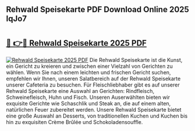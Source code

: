 ## Rehwald Speisekarte PDF Download Online 2025 lqJo7

# <h2><a href="http://gcebih.nevu.top/?p=Rehwald+Speisekarte">🔗 👉🔴 Rehwald Speisekarte 2025 PDF</a></h2>

[![Rehwald Speisekarte 2025 PDF](https://i.imgur.com/dBaPXMq.png)](http://gcebih.nevu.top/?p=Rehwald+Speisekarte)
Die Rehwald Speisekarte ist die Kunst, ein Gericht zu kreieren und zwischen einer Vielzahl von Gerichten zu wählen. Wenn Sie nach einem leichten und frischen Gericht suchen, empfehlen wir Ihnen, unseren Salatbereich auf der Rehwald Speisekarte unserer Cafeteria zu besuchen. Für Fleischliebhaber gibt es auf unserer Rehwald Speisekarte eine Auswahl an Gerichten: Rindfleisch, Schweinefleisch, Huhn und Fisch. Unseren Auserwählten bieten wir exquisite Gerichte wie Schaschlik und Steak an, die auf einem alten, natürlichen Feuer zubereitet werden. Unsere Rehwald Speisekarte bietet eine große Auswahl an Desserts, von traditionellen Kuchen und Kuchen bis hin zu exquisiten Crème Brûlée und Schokoladensouffle.
